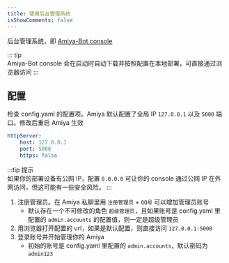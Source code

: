 ```yaml
---
title: 使用后台管理系统
isShowComments: false
---
```


后台管理系统，即 [Amiya-Bot console](https://github.com/AmiyaBot/Amiya-Bot-console)

::: tip <br>
Amiya-Bot console 会在启动时自动下载并按照配置在本地部署，可直接通过浏览器访问
:::

## 配置

检查 config.yaml 的配置项。Amiya 默认配置了全局 IP `127.0.0.1` 以及 `5000` 端口。修改后重启 Amiya 生效

```yaml
httpServer:
    host: 127.0.0.1
    port: 5000
    https: false
```

:::tip 提示<br>
如果你的部署设备有公网 IP，配置 `0.0.0.0` 可让你的 console 通过公网 IP 在外网访问，但这可能有一些安全风险。
:::

1. 注册管理员。在 Amiya 私聊里用 `注册管理员` + `QQ号` 可以增加管理员账号
    - 默认存在一个不可修改的角色 `超级管理员`，且如果账号是 config.yaml 里配置的 `admin.accounts` 的配置值，则一定是超级管理员
2. 用浏览器打开配置的 url，如果是默认配置，则直接访问 `127.0.0.1:5000`
3. 登录账号并开始管理你的 Amiya
    - 初始的账号是 config.yaml 里配置的 `admin.accounts`，默认密码为 `admin123`
